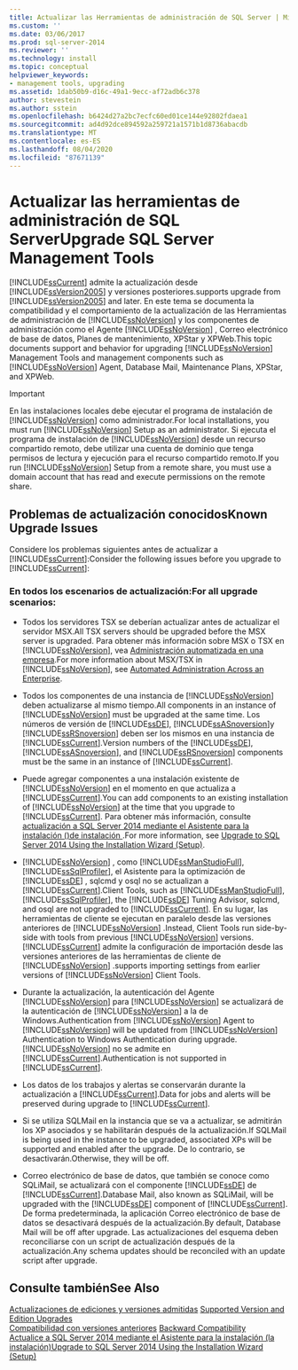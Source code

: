 ```yaml
---
title: Actualizar las Herramientas de administración de SQL Server | Microsoft Docs
ms.custom: ''
ms.date: 03/06/2017
ms.prod: sql-server-2014
ms.reviewer: ''
ms.technology: install
ms.topic: conceptual
helpviewer_keywords:
- management tools, upgrading
ms.assetid: 1dab50b9-d16c-49a1-9ecc-af72adb6c378
author: stevestein
ms.author: sstein
ms.openlocfilehash: b6424d27a2bc7ecfc60ed01ce144e92802fdaea1
ms.sourcegitcommit: ad4d92dce894592a259721a1571b1d8736abacdb
ms.translationtype: MT
ms.contentlocale: es-ES
ms.lasthandoff: 08/04/2020
ms.locfileid: "87671139"
---
```

# <a name="upgrade-sql-server-management-tools"></a><span data-ttu-id="2e449-102">Actualizar las herramientas de administración de SQL Server</span><span class="sxs-lookup"><span data-stu-id="2e449-102">Upgrade SQL Server Management Tools</span></span>
  [!INCLUDE[ssCurrent](../../includes/sscurrent-md.md)] <span data-ttu-id="2e449-103">admite la actualización desde [!INCLUDE[ssVersion2005](../../includes/ssversion2005-md.md)] y versiones posteriores.</span><span class="sxs-lookup"><span data-stu-id="2e449-103">supports upgrade from [!INCLUDE[ssVersion2005](../../includes/ssversion2005-md.md)] and later.</span></span> <span data-ttu-id="2e449-104">En este tema se documenta la compatibilidad y el comportamiento de la actualización de las Herramientas de administración de [!INCLUDE[ssNoVersion](../../includes/ssnoversion-md.md)] y los componentes de administración como el Agente [!INCLUDE[ssNoVersion](../../includes/ssnoversion-md.md)] , Correo electrónico de base de datos, Planes de mantenimiento, XPStar y XPWeb.</span><span class="sxs-lookup"><span data-stu-id="2e449-104">This topic documents support and behavior for upgrading [!INCLUDE[ssNoVersion](../../includes/ssnoversion-md.md)] Management Tools and management components such as [!INCLUDE[ssNoVersion](../../includes/ssnoversion-md.md)] Agent, Database Mail, Maintenance Plans, XPStar, and XPWeb.</span></span>  
  
> [!IMPORTANT]  
>  <span data-ttu-id="2e449-105">En las instalaciones locales debe ejecutar el programa de instalación de [!INCLUDE[ssNoVersion](../../includes/ssnoversion-md.md)] como administrador.</span><span class="sxs-lookup"><span data-stu-id="2e449-105">For local installations, you must run [!INCLUDE[ssNoVersion](../../includes/ssnoversion-md.md)] Setup as an administrator.</span></span> <span data-ttu-id="2e449-106">Si ejecuta el programa de instalación de [!INCLUDE[ssNoVersion](../../includes/ssnoversion-md.md)] desde un recurso compartido remoto, debe utilizar una cuenta de dominio que tenga permisos de lectura y ejecución para el recurso compartido remoto.</span><span class="sxs-lookup"><span data-stu-id="2e449-106">If you run [!INCLUDE[ssNoVersion](../../includes/ssnoversion-md.md)] Setup from a remote share, you must use a domain account that has read and execute permissions on the remote share.</span></span>  
  
## <a name="known-upgrade-issues"></a><span data-ttu-id="2e449-107">Problemas de actualización conocidos</span><span class="sxs-lookup"><span data-stu-id="2e449-107">Known Upgrade Issues</span></span>  
 <span data-ttu-id="2e449-108">Considere los problemas siguientes antes de actualizar a [!INCLUDE[ssCurrent](../../includes/sscurrent-md.md)]:</span><span class="sxs-lookup"><span data-stu-id="2e449-108">Consider the following issues before you upgrade to [!INCLUDE[ssCurrent](../../includes/sscurrent-md.md)]:</span></span>  
  
### <a name="for-all-upgrade-scenarios"></a><span data-ttu-id="2e449-109">En todos los escenarios de actualización:</span><span class="sxs-lookup"><span data-stu-id="2e449-109">For all upgrade scenarios:</span></span>  
  
-   <span data-ttu-id="2e449-110">Todos los servidores TSX se deberían actualizar antes de actualizar el servidor MSX.</span><span class="sxs-lookup"><span data-stu-id="2e449-110">All TSX servers should be upgraded before the MSX server is upgraded.</span></span> <span data-ttu-id="2e449-111">Para obtener más información sobre MSX o TSX en [!INCLUDE[ssNoVersion](../../includes/ssnoversion-md.md)], vea [Administración automatizada en una empresa](../../ssms/agent/automated-administration-across-an-enterprise.md).</span><span class="sxs-lookup"><span data-stu-id="2e449-111">For more information about MSX/TSX in [!INCLUDE[ssNoVersion](../../includes/ssnoversion-md.md)], see [Automated Administration Across an Enterprise](../../ssms/agent/automated-administration-across-an-enterprise.md).</span></span>  
  
-   <span data-ttu-id="2e449-112">Todos los componentes de una instancia de [!INCLUDE[ssNoVersion](../../includes/ssnoversion-md.md)] deben actualizarse al mismo tiempo.</span><span class="sxs-lookup"><span data-stu-id="2e449-112">All components in an instance of [!INCLUDE[ssNoVersion](../../includes/ssnoversion-md.md)] must be upgraded at the same time.</span></span> <span data-ttu-id="2e449-113">Los números de versión de [!INCLUDE[ssDE](../../includes/ssde-md.md)], [!INCLUDE[ssASnoversion](../../includes/ssasnoversion-md.md)]y [!INCLUDE[ssRSnoversion](../../includes/ssrsnoversion-md.md)] deben ser los mismos en una instancia de [!INCLUDE[ssCurrent](../../includes/sscurrent-md.md)].</span><span class="sxs-lookup"><span data-stu-id="2e449-113">Version numbers of the [!INCLUDE[ssDE](../../includes/ssde-md.md)], [!INCLUDE[ssASnoversion](../../includes/ssasnoversion-md.md)], and [!INCLUDE[ssRSnoversion](../../includes/ssrsnoversion-md.md)] components must be the same in an instance of [!INCLUDE[ssCurrent](../../includes/sscurrent-md.md)].</span></span>  
  
-   <span data-ttu-id="2e449-114">Puede agregar componentes a una instalación existente de [!INCLUDE[ssNoVersion](../../includes/ssnoversion-md.md)] en el momento en que actualiza a [!INCLUDE[ssCurrent](../../includes/sscurrent-md.md)].</span><span class="sxs-lookup"><span data-stu-id="2e449-114">You can add components to an existing installation of [!INCLUDE[ssNoVersion](../../includes/ssnoversion-md.md)] at the time that you upgrade to [!INCLUDE[ssCurrent](../../includes/sscurrent-md.md)].</span></span> <span data-ttu-id="2e449-115">Para obtener más información, consulte [actualización a SQL Server 2014 mediante el Asistente para la instalación &#40;&#41;de instalación ](upgrade-sql-server-using-the-installation-wizard-setup.md).</span><span class="sxs-lookup"><span data-stu-id="2e449-115">For more information, see [Upgrade to SQL Server 2014 Using the Installation Wizard &#40;Setup&#41;](upgrade-sql-server-using-the-installation-wizard-setup.md).</span></span>  
  
-   [!INCLUDE[ssNoVersion](../../includes/ssnoversion-md.md)] <span data-ttu-id="2e449-116">, como [!INCLUDE[ssManStudioFull](../../includes/ssmanstudiofull-md.md)], [!INCLUDE[ssSqlProfiler](../../includes/sssqlprofiler-md.md)], el Asistente para la optimización de [!INCLUDE[ssDE](../../includes/ssde-md.md)] , sqlcmd y osql no se actualizan a [!INCLUDE[ssCurrent](../../includes/sscurrent-md.md)].</span><span class="sxs-lookup"><span data-stu-id="2e449-116">Client Tools, such as [!INCLUDE[ssManStudioFull](../../includes/ssmanstudiofull-md.md)], [!INCLUDE[ssSqlProfiler](../../includes/sssqlprofiler-md.md)], the [!INCLUDE[ssDE](../../includes/ssde-md.md)] Tuning Advisor, sqlcmd, and osql are not upgraded to [!INCLUDE[ssCurrent](../../includes/sscurrent-md.md)].</span></span> <span data-ttu-id="2e449-117">En su lugar, las herramientas de cliente se ejecutan en paralelo desde las versiones anteriores de [!INCLUDE[ssNoVersion](../../includes/ssnoversion-md.md)] .</span><span class="sxs-lookup"><span data-stu-id="2e449-117">Instead, Client Tools run side-by-side with tools from previous [!INCLUDE[ssNoVersion](../../includes/ssnoversion-md.md)] versions.</span></span> [!INCLUDE[ssCurrent](../../includes/sscurrent-md.md)] <span data-ttu-id="2e449-118">admite la configuración de importación desde las versiones anteriores de las herramientas de cliente de [!INCLUDE[ssNoVersion](../../includes/ssnoversion-md.md)] .</span><span class="sxs-lookup"><span data-stu-id="2e449-118">supports importing settings from earlier versions of [!INCLUDE[ssNoVersion](../../includes/ssnoversion-md.md)] Client Tools.</span></span>  
  
-   <span data-ttu-id="2e449-119">Durante la actualización, la autenticación del Agente [!INCLUDE[ssNoVersion](../../includes/ssnoversion-md.md)] para [!INCLUDE[ssNoVersion](../../includes/ssnoversion-md.md)] se actualizará de la autenticación de [!INCLUDE[ssNoVersion](../../includes/ssnoversion-md.md)] a la de Windows.</span><span class="sxs-lookup"><span data-stu-id="2e449-119">Authentication from [!INCLUDE[ssNoVersion](../../includes/ssnoversion-md.md)] Agent to [!INCLUDE[ssNoVersion](../../includes/ssnoversion-md.md)] will be updated from [!INCLUDE[ssNoVersion](../../includes/ssnoversion-md.md)] Authentication to Windows Authentication during upgrade.</span></span> [!INCLUDE[ssNoVersion](../../includes/ssnoversion-md.md)] <span data-ttu-id="2e449-120">no se admite en [!INCLUDE[ssCurrent](../../includes/sscurrent-md.md)].</span><span class="sxs-lookup"><span data-stu-id="2e449-120">Authentication is not supported in [!INCLUDE[ssCurrent](../../includes/sscurrent-md.md)].</span></span>  
  
-   <span data-ttu-id="2e449-121">Los datos de los trabajos y alertas se conservarán durante la actualización a [!INCLUDE[ssCurrent](../../includes/sscurrent-md.md)].</span><span class="sxs-lookup"><span data-stu-id="2e449-121">Data for jobs and alerts will be preserved during upgrade to [!INCLUDE[ssCurrent](../../includes/sscurrent-md.md)].</span></span>  
  
-   <span data-ttu-id="2e449-122">Si se utiliza SQLMail en la instancia que se va a actualizar, se admitirán los XP asociados y se habilitarán después de la actualización.</span><span class="sxs-lookup"><span data-stu-id="2e449-122">If SQLMail is being used in the instance to be upgraded, associated XPs will be supported and enabled after the upgrade.</span></span> <span data-ttu-id="2e449-123">De lo contrario, se desactivarán.</span><span class="sxs-lookup"><span data-stu-id="2e449-123">Otherwise, they will be off.</span></span>  
  
-   <span data-ttu-id="2e449-124">Correo electrónico de base de datos, que también se conoce como SQLiMail, se actualizará con el componente [!INCLUDE[ssDE](../../includes/ssde-md.md)] de [!INCLUDE[ssCurrent](../../includes/sscurrent-md.md)].</span><span class="sxs-lookup"><span data-stu-id="2e449-124">Database Mail, also known as SQLiMail, will be upgraded with the [!INCLUDE[ssDE](../../includes/ssde-md.md)] component of [!INCLUDE[ssCurrent](../../includes/sscurrent-md.md)].</span></span> <span data-ttu-id="2e449-125">De forma predeterminada, la aplicación Correo electrónico de base de datos se desactivará después de la actualización.</span><span class="sxs-lookup"><span data-stu-id="2e449-125">By default, Database Mail will be off after upgrade.</span></span> <span data-ttu-id="2e449-126">Las actualizaciones del esquema deben reconciliarse con un script de actualización después de la actualización.</span><span class="sxs-lookup"><span data-stu-id="2e449-126">Any schema updates should be reconciled with an update script after upgrade.</span></span>  
  
## <a name="see-also"></a><span data-ttu-id="2e449-127">Consulte también</span><span class="sxs-lookup"><span data-stu-id="2e449-127">See Also</span></span>  
 <span data-ttu-id="2e449-128">[Actualizaciones de ediciones y versiones admitidas](supported-version-and-edition-upgrades.md) </span><span class="sxs-lookup"><span data-stu-id="2e449-128">[Supported Version and Edition Upgrades](supported-version-and-edition-upgrades.md) </span></span>  
 <span data-ttu-id="2e449-129">[Compatibilidad con versiones anteriores](../../getting-started/backward-compatibility.md) </span><span class="sxs-lookup"><span data-stu-id="2e449-129">[Backward Compatibility](../../getting-started/backward-compatibility.md) </span></span>  
 [<span data-ttu-id="2e449-130">Actualice a SQL Server 2014 mediante el Asistente para la instalación &#40;la instalación&#41;</span><span class="sxs-lookup"><span data-stu-id="2e449-130">Upgrade to SQL Server 2014 Using the Installation Wizard &#40;Setup&#41;</span></span>](upgrade-sql-server-using-the-installation-wizard-setup.md)  
  
  
